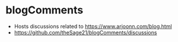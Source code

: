 # blogComments

- Hosts discussions related to https://www.arjoonn.com/blog.html
- https://github.com/theSage21/blogComments/discussions

